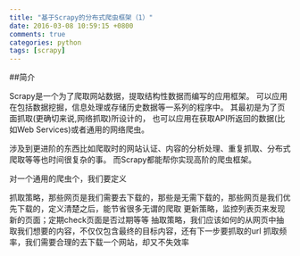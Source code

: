 ```yaml
---
title: "基于Scrapy的分布式爬虫框架（1）"
date: 2016-03-08 10:59:15 +0800
comments: true
categories: python
tags: [scrapy]
---
```


##简介

Scrapy是一个为了爬取网站数据，提取结构性数据而编写的应用框架。
可以应用在包括数据挖掘，信息处理或存储历史数据等一系列的程序中。
其最初是为了页面抓取(更确切来说,网络抓取)所设计的，
也可以应用在获取API所返回的数据(比如Web Services)或者通用的网络爬虫。

涉及到更进阶的东西比如爬取时的网站认证、内容的分析处理、重复抓取、分布式爬取等等也时间很复杂的事。
而Scrapy都能帮你实现高阶的爬虫框架。

对一个通用的爬虫个，我们要定义

抓取策略，那些网页是我们需要去下载的，那些是无需下载的，那些网页是我们优先下载的，定义清楚之后，能节省很多无谓的爬取
更新策略，监控列表页来发现新的页面；定期check页面是否过期等等
抽取策略，我们应该如何的从网页中抽取我们想要的内容，不仅仅包含最终的目标内容，还有下一步要抓取的url
抓取频率，我们需要合理的去下载一个网站，却又不失效率

